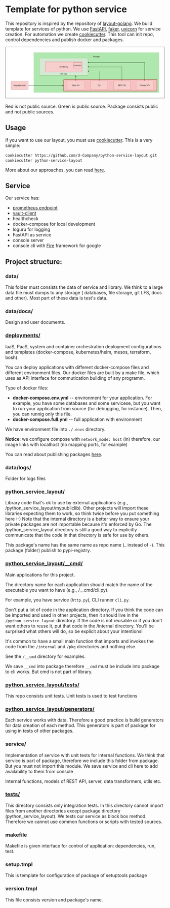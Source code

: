 # Template for python service

This repository is inspired by the repository of [layout-golang](https://github.com/golang-standards/project-layout). 
We build template for services of python. We use [FastAPI](https://github.com/tiangolo/fastapi), 
[faker](https://faker.readthedocs.io/en/master/), [uvicorn](https://www.uvicorn.org/) for service creation. For automation we create 
[cookiecutter](https://github.com/cookiecutter/cookiecutter). This tool can init repo, control dependencies and publish docker and 
packages.  

![](%7B%7B%20cookiecutter.service%20%7D%7D/data/docs/structure.png)

Red is not public source. Green is public source. Package consists public and not public sources.

## Usage

If you want to use our layout, you must use [cookiecutter](https://github.com/cookiecutter/cookiecutter). This is a very simple:

    cookiecutter https://github.com/U-Company/python-service-layout.git
    cookiecutter python-service-layout
    
More about our approaches, you can read [here](https://github.com/U-Company/notes).

## Service

Our service has:

- [prometheus endpoint](https://github.com/prometheus/client_python)
- [vault-client](https://github.com/Flesspro/vault-client)
- healthcheck
- docker-compose for local development
- loguru for logging
- FastAPI as service
- console server
- console cli with [Fire](https://github.com/google/python-fire) framework for google

## Project structure:

### data/

This folder must consists the data of service and library. We think to a large data file must dumps to any storage (
databases, file storage, git LFS, docs and other). Most part of these data is test's data.

### data/docs/

Design and user documents.

### [deployments/](deployments/)

IaaS, PaaS, system and container orchestration deployment configurations and templates (docker-compose, kubernetes/helm,
mesos, terraform, bosh).

You can deploy applications with different docker-compose files and different environment files. Our docker files are built by a make file, which uses as API interface for commutication building of any programm.

Type of docker files:

* **docker-compose.env.yml** -- environment for your application. For example, you have some databases and some servicese, but you want to run your application from source (for debugging, for instance). Then, you can runnig only this file.
* **docker-compose.full.yml** -- full application with environment

We have environment file into `./.envs` directory.

**Notice**: we configure compose with `network_mode: host` (in) therefore, our image links with localhost (no mapping ports, for example)

You can read about publishing packages [here](%7B%7B%20cookiecutter.service%20%7D%7D/deployments).

### data/logs/

Folder for logs files 

### python_service_layout/ 
 
Library code that's ok to use by external applications (e.g., /python_service_layout/mypubliclib). Other projects will 
import these libraries expecting them to work, so think twice before you put something here :-) Note that the internal
directory is a better way to ensure your private packages are not importable because it's enforced by Go. The 
/python_service_layout directory is still a good way to explicitly communicate that the code in that directory is safe 
for use by others.

This package's name has the same name as repo name (_ instead of -). This package (folder) publish to pypi-registry.

### [python_service_layout/__cmd/](%7B%7B%20cookiecutter.service%20%7D%7D/__cmd/)
 
Main applications for this project.

The directory name for each application should match the name of the executable you want to have (e.g., /__cmd/cli.py).

For example, you have service (`http.py`), CLI runner `cli.py`.

Don't put a lot of code in the application directory. If you think the code can be imported and used in other projects, 
then it should live in the `/python_service_layout` directory. If the code is not reusable or if you don't want others 
to reuse it, put that code in the /internal directory. You'll be surprised what others will do, so be explicit about 
your intentions!

It's common to have a small main function that imports and invokes the code from the `/internal` and `/pkg` directories 
and nothing else.

See the `/__cmd` directory for examples.

We save `__cmd` into package therefore `__cmd` must be include into package to cli works. But cmd is not part of library.

### [python_service_layout/tests/](%7B%7B%20cookiecutter.service%20%7D%7D/tests/)

This repo consists unit tests. Unit tests is used to test functions

### [python_service_layout/generators/](%7B%7B%20cookiecutter.service%20%7D%7D/generators/)

Each service works with data. Therefore a good practice is build generators for data creation of each method. This generators is part of package for using in tests of other packages.

### service/
 
Implementation of service with unit tests for internal functions. We think that service is part of package, 
therefore we include this folder from package. But you must not import this module. We save service and cli here to add 
availability to them from console  

Internal functions, models of REST API, server, data transformers, utils etc.

### [tests/](%7B%7B%20cookiecutter.service%20%7D%7D/tests)

This directory consists only integration tests. In this directory cannot import files from another directories except 
package directory (python_service_layout). We tests our service as block box method. Therefore we cannot use common 
functions or scripts with tested sources.

### makefile

Makefile is given interface for control of application: dependencies, run, test.
  
### setup.tmpl

This is template for configuration of package of setuptools package
  
### version.tmpl

This file consists version and package's name.
